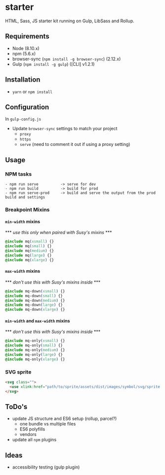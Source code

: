 starter
=======

HTML, Sass, JS starter kit running on Gulp, LibSass and Rollup.

## Requirements
- Node (8.10.x)
- npm (5.6.x)
- browser-sync (```npm install -g browser-sync```) (2.12.x)
- Gulp (```npm install -g gulp```) ([CLI] v1.2.1)

## Installation
- `yarn` or `npm install`

## Configuration
In `gulp-config.js`
- Update `browser-sync` settings to match your project
  - `proxy`
  - `https`
  - `serve` (need to comment it out if using a proxy setting)

## Usage
### NPM tasks
```Shell
- npm run serve          -> serve for dev
- npm run build          -> build for prod
- npm run serve-prod     -> build and serve the output from the prod build and settings
```

### Breakpoint Mixins

#### `min-width` mixins
*** *use this only when paired with Susy's mixins* ***
```CSS
@include mq(xsmall) {}
@include mq(small) {}
@include mq(medium) {}
@include mq(large) {}
@include mq(xlarge) {}
```

#### `max-width` mixins
*** *don't use this with Susy's mixins inside* ***
```CSS
@include mq-down(xsmall) {}
@include mq-down(small) {}
@include mq-down(medium) {}
@include mq-down(large) {}
@include mq-down(xlarge) {}
```

#### `min-width` and `max-width` mixins
*** *don't use this with Susy's mixins inside* ***
```CSS
@include mq-only(xsmall) {}
@include mq-only(small) {}
@include mq-only(medium) {}
@include mq-only(large) {}
@include mq-only(xlarge) {}
```

### SVG sprite
``` HTML
<svg class="">
  <use xlink:href="path/to/sprite/assets/dist/images/symbol/svg/sprite.symbol.svg#svg--icon-name"></use>
</svg>
```


## ToDo's
- update JS structure and ES6 setup (rollup, parcel?)
  - one bundle vs multiple files
  - ES6 polyfills
  - vendors
- update all `npm` plugins

## Ideas
- accessibility testing (gulp plugin)
